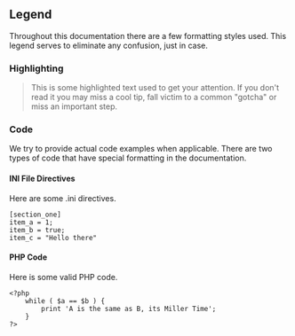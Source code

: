 ## Legend

Throughout this documentation there are a few formatting styles used.
This legend serves to eliminate any confusion, just in case.

### Highlighting

> This is some highlighted text used to get your attention.
If you don't read it you may miss a cool tip, fall victim to a common "gotcha"
or miss an important step.

### Code

We try to provide actual code examples when applicable. There are two types of code that
have special formatting in the documentation.

#### INI File Directives

Here are some .ini directives.

	[section_one]
	item_a = 1;
	item_b = true;
	item_c = "Hello there"

#### PHP Code

Here is some valid PHP code.

	<?php
		while ( $a == $b ) {
			print 'A is the same as B, its Miller Time';
		}
	?>
